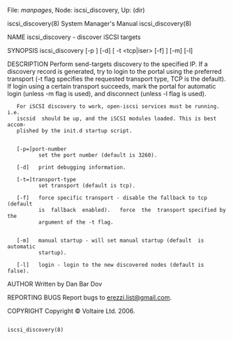 File: *manpages*,  Node: iscsi_discovery,  Up: (dir)


iscsi_discovery(8)          System Manager's Manual         iscsi_discovery(8)



NAME
       iscsi_discovery - discover iSCSI targets

SYNOPSIS
       iscsi_discovery <IP> [-p <port>] [-d] [ -t <tcp|iser> [-f] ] [-m] [-l]


DESCRIPTION
       Perform  send-targets  discovery  to  the  specified IP. If a discovery
       record is generated, try to login to the  portal  using  the  preferred
       transport  (-t  flag specifies the requested transport type, TCP is the
       default).  If login using a certain transport succeeds, mark the portal
       for automatic login (unless -m flag is used), and disconnect (unless -l
       flag is used).

       For iSCSI discovery to work, open-iscsi services must be running.  i.e.
       iscsid  should be up, and the iSCSI modules loaded. This is best accom-
       plished by the init.d startup script.


       [-p=]port-number
              set the port number (default is 3260).

       [-d]   print debugging information.

       [-t=]transport-type
              set transport (default is tcp).

       [-f]   force specific transport - disable the fallback to tcp  (default
              is  fallback  enabled).   force  the  transport specified by the
              argument of the -t flag.


       [-m]   manual startup - will set manual startup (default  is  automatic
              startup).

       [-l]   login - login to the new discovered nodes (default is false).


AUTHOR
       Written by Dan Bar Dov

REPORTING BUGS
       Report bugs to <erezzi.list@gmail.com>.

COPYRIGHT
       Copyright © Voltaire Ltd. 2006.



                                                            iscsi_discovery(8)
